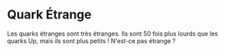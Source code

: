 # Quark Étrange

Les quarks étranges sont très étranges. Ils sont 50 fois plus lourds que les
quarks Up, mais ils sont plus petits ! N'est-ce pas étrange ?
